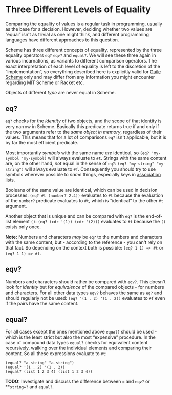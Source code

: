 # Three Different Levels of Equality

Comparing the equality of values is a regular task in programming, usually as the base for a decision.  However, deciding whether two values are “equal” isn't as
trivial as one might think, and different programming languages have different
approaches to this question.

Scheme has three different concepts of equality, represented by the three
equality operators `eq?` `eqv?` and `equal?`. We will see these three again in
various incarnations, as variants to different comparison operators.  The exact
interpretation of each level of equality is left to the discretion of the
“implementation”, so everything described here is explicitly valid for [Guile
Scheme](https://www.gnu.org/software/guile/docs/docs-1.8/guile-ref/Equality.html#Equality)
only and may differ from any information you might encounter regarding MIT
Scheme or Racket etc.

Objects of different *type* are never equal in Scheme.

## eq?

`eq?` checks for the *identity* of two objects, and the scope of that identity
is very narrow in Scheme.  Basically this predicate returns true if and only if
the two arguments refer to the *same object in memory*, regardless of their
values.  This means that for a lot of comparisons `eq?` isn't applicable, but it
is by far the most efficient predicate.

Most importantly *symbols* with the same name *are* identical, so `(eq?
'my-symbol 'my-symbol)` will always evaluate to `#t`.  Strings with the same
content are, on the other hand, *not* equal in the sense of `eq?`: `(eq?
"my-string" "my-string")` will always evaluate to `#f`. Consequently you should
try to use symbols wherever possible to *name* things, especially keys in
[association lists](alists/index.html).

Booleans of the same value are identical, which can be used in decision
processes: `(eq? #t (number? 2.4))` evaluates to `#t` because the evaluation of
the `number?` predicate evaluates to `#t`, which is “identical” to the other
`#t` argument.

Another object that is unique and can be compared with `eq?` is the end-of-list
element `()`: `(eq? (cdr '(1)) (cdr '(2)))` evaluates to `#t` because the `()`
exists only once.

**Note:** Numbers and characters *may* be `eq?` to the numbers and characters
with the same content, but - according to the reference - you can't rely on
that fact. So depending on the context both is possible: `(eq? 1 1) => #t` or
`(eq? 1 1) => #f`.

## eqv?

Numbers and characters should rather be compared with `eqv?`.  This doesn't look
for *identity* but for *equivalence* of the compared objects - for numbers and
characters.  For all other data types `eqv?` behaves the same as `eq?` and
should regularly not be used: `(eq? '(1 . 2) '(1 . 2))` evaluates to `#f` even
if the pairs have the same content.

## equal?

For all cases except the ones mentioned above `equal?` should be used - which is
the least strict but also the most “expensive” procedure. In the case of
compound data types `equal?` checks for equivalent content recursively, walking
over the individual elements and comparing their content. So all these
expressions evaluate to `#t`:

```
(equal? "a-string" "a-string")
(equal? '(1 . 2) '(1 . 2))
(equal? (list 1 2 3 4) (list 1 2 3 4))
```


**TODO:** Investigate and discuss the difference between `=` and `eqv?` or
**`string=?` and `equal?`.
